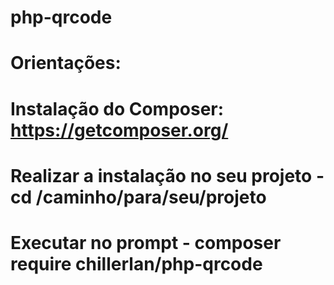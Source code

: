 # php-qrcode

# Orientações:

# Instalação do Composer: https://getcomposer.org/
# Realizar a instalação no seu projeto - cd /caminho/para/seu/projeto
# Executar no prompt - composer require chillerlan/php-qrcode
